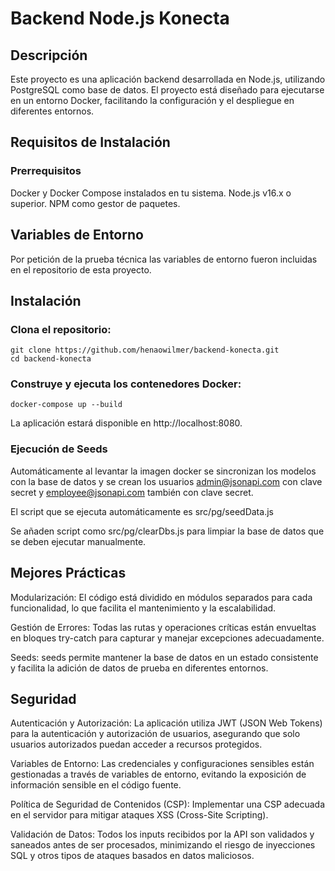 # Backend Node.js Konecta

## Descripción
Este proyecto es una aplicación backend desarrollada en Node.js, utilizando PostgreSQL como base de datos. El proyecto está diseñado para ejecutarse en un entorno Docker, facilitando la configuración y el despliegue en diferentes entornos.

## Requisitos de Instalación
### Prerrequisitos
Docker y Docker Compose instalados en tu sistema.
Node.js v16.x o superior.
NPM como gestor de paquetes.

## Variables de Entorno
Por petición de la prueba técnica las variables de entorno fueron incluidas en el repositorio de esta proyecto.

## Instalación
### Clona el repositorio:
```
git clone https://github.com/henaowilmer/backend-konecta.git
cd backend-konecta
```
### Construye y ejecuta los contenedores Docker:
```
docker-compose up --build
```
La aplicación estará disponible en http://localhost:8080.
### Ejecución de Seeds
Automáticamente al levantar la imagen docker se sincronizan los modelos con la base de datos y se crean los usuarios admin@jsonapi.com con clave secret y employee@jsonapi.com también con clave secret.

El script que se ejecuta automáticamente es src/pg/seedData.js

Se añaden script como src/pg/clearDbs.js para limpiar la base de datos que se deben ejecutar manualmente. 


## Mejores Prácticas
Modularización: El código está dividido en módulos separados para cada funcionalidad, lo que facilita el mantenimiento y la escalabilidad.

Gestión de Errores: Todas las rutas y operaciones críticas están envueltas en bloques try-catch para capturar y manejar excepciones adecuadamente.

Seeds: seeds permite mantener la base de datos en un estado consistente y facilita la adición de datos de prueba en diferentes entornos.


## Seguridad
Autenticación y Autorización: La aplicación utiliza JWT (JSON Web Tokens) para la autenticación y autorización de usuarios, asegurando que solo usuarios autorizados puedan acceder a recursos protegidos.

Variables de Entorno: Las credenciales y configuraciones sensibles están gestionadas a través de variables de entorno, evitando la exposición de información sensible en el código fuente.

Política de Seguridad de Contenidos (CSP): Implementar una CSP adecuada en el servidor para mitigar ataques XSS (Cross-Site Scripting).

Validación de Datos: Todos los inputs recibidos por la API son validados y saneados antes de ser procesados, minimizando el riesgo de inyecciones SQL y otros tipos de ataques basados en datos maliciosos.